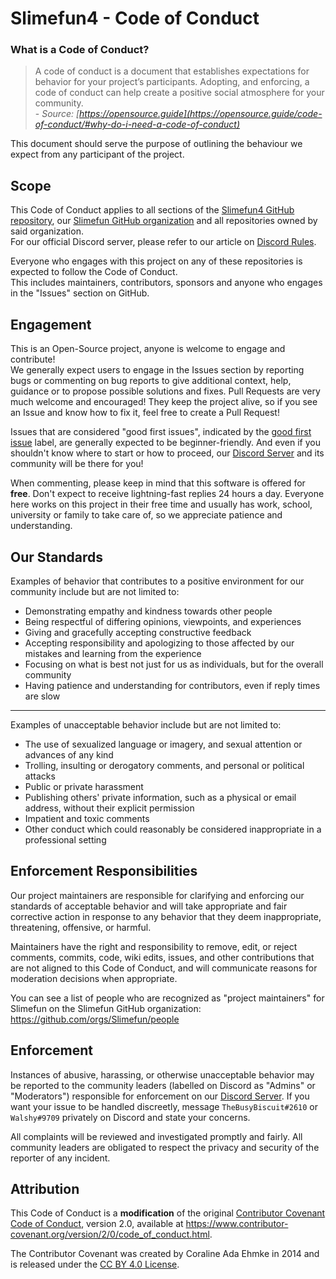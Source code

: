 # Slimefun4 - Code of Conduct
### What is a Code of Conduct?
> A code of conduct is a document that establishes expectations for behavior for your project’s participants. 
> Adopting, and enforcing, a code of conduct can help create a positive social atmosphere for your community.
<br>\- *Source: [https://opensource.guide](https://opensource.guide/code-of-conduct/#why-do-i-need-a-code-of-conduct)*

This document should serve the purpose of outlining the behaviour we expect from any participant of the project.

## Scope
This Code of Conduct applies to all sections of the [Slimefun4 GitHub repository](https://github.com/TheBusyBiscuit/Slimefun4), our [Slimefun GitHub organization](https://github.com/Slimefun) and all repositories owned by said organization.<br>
For our official Discord server, please refer to our article on [Discord Rules](https://github.com/TheBusyBiscuit/Slimefun4/wiki/Discord-Rules).

Everyone who engages with this project on any of these repositories is expected to follow the Code of Conduct.<br>
This includes maintainers, contributors, sponsors and anyone who engages in the "Issues" section on GitHub.

## Engagement
This is an Open-Source project, anyone is welcome to engage and contribute!<br>
We generally expect users to engage in the Issues section by reporting bugs or commenting on bug reports to give additional context, help, guidance or to propose possible solutions and fixes.
Pull Requests are very much welcome and encouraged! They keep the project alive, so if you see an Issue and know how to fix it, feel free to create a Pull Request!

Issues that are considered "good first issues", indicated by the [good first issue](https://github.com/TheBusyBiscuit/Slimefun4/labels/good%20first%20issue) label, are generally expected to be beginner-friendly. 
And even if you shouldn't know where to start or how to proceed, our [Discord Server](https://github.com/TheBusyBiscuit/Slimefun4#discord) and its community will be there for you!

When commenting, please keep in mind that this software is offered for **free**. Don't expect to receive lightning-fast replies 24 hours a day. 
Everyone here works on this project in their free time and usually has work, school, university or family to take care of, so we appreciate patience and understanding.

## Our Standards
Examples of behavior that contributes to a positive environment for our community include but are not limited to:
* Demonstrating empathy and kindness towards other people
* Being respectful of differing opinions, viewpoints, and experiences
* Giving and gracefully accepting constructive feedback
* Accepting responsibility and apologizing to those affected by our mistakes and learning from the experience
* Focusing on what is best not just for us as individuals, but for the overall community
* Having patience and understanding for contributors, even if reply times are slow

<hr>

Examples of unacceptable behavior include but are not limited to:
* The use of sexualized language or imagery, and sexual attention or advances of any kind
* Trolling, insulting or derogatory comments, and personal or political attacks
* Public or private harassment
* Publishing others' private information, such as a physical or email address, without their explicit permission
* Impatient and toxic comments
* Other conduct which could reasonably be considered inappropriate in a professional setting

## Enforcement Responsibilities
Our project maintainers are responsible for clarifying and enforcing our standards of
acceptable behavior and will take appropriate and fair corrective action in
response to any behavior that they deem inappropriate, threatening, offensive,
or harmful.

Maintainers have the right and responsibility to remove, edit, or reject
comments, commits, code, wiki edits, issues, and other contributions that are
not aligned to this Code of Conduct, and will communicate reasons for moderation
decisions when appropriate.

You can see a list of people who are recognized as "project maintainers" for Slimefun on the Slimefun GitHub organization:<br>
https://github.com/orgs/Slimefun/people

## Enforcement
Instances of abusive, harassing, or otherwise unacceptable behavior may be
reported to the community leaders (labelled on Discord as "Admins" or "Moderators") responsible for enforcement on our [Discord Server](https://github.com/TheBusyBiscuit/Slimefun4#discord).
If you want your issue to be handled discreetly, message `TheBusyBiscuit#2610` or `Walshy#9709` privately on Discord and state your concerns.

All complaints will be reviewed and investigated promptly and fairly.
All community leaders are obligated to respect the privacy and security of the
reporter of any incident.

## Attribution
This Code of Conduct is a **modification** of the original [Contributor Covenant Code of Conduct](https://www.contributor-covenant.org),
version 2.0, available at
https://www.contributor-covenant.org/version/2/0/code_of_conduct.html.

The Contributor Covenant was created by Coraline Ada Ehmke in 2014 and is released under the [CC BY 4.0 License](https://github.com/ContributorCovenant/contributor_covenant/blob/release/LICENSE.md).
